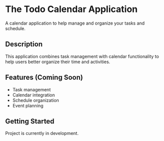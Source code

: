 # The Todo Calendar Application

A calendar application to help manage and organize your tasks and schedule.

## Description
This application combines task management with calendar functionality to help users better organize their time and activities.

## Features (Coming Soon)
- Task management
- Calendar integration
- Schedule organization
- Event planning

## Getting Started
Project is currently in development.
